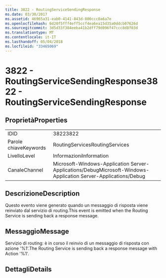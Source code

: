 ```yaml
---
title: 3822 - RoutingServiceSendingResponse
ms.date: 03/30/2017
ms.assetid: 46965a31-eab0-4141-843d-800ccc0a6a7e
ms.openlocfilehash: 6d20f5fff4eff5ccf4ea6ea15d35a0ddcb07626d
ms.sourcegitcommit: 3d5d33f384eeba41b2dff79d096f47ccc8d8f03d
ms.translationtype: MT
ms.contentlocale: it-IT
ms.lasthandoff: 05/04/2018
ms.locfileid: "33465069"
---
```

# <a name="3822---routingservicesendingresponse"></a><span data-ttu-id="a24f4-102">3822 - RoutingServiceSendingResponse</span><span class="sxs-lookup"><span data-stu-id="a24f4-102">3822 - RoutingServiceSendingResponse</span></span>
## <a name="properties"></a><span data-ttu-id="a24f4-103">Proprietà</span><span class="sxs-lookup"><span data-stu-id="a24f4-103">Properties</span></span>  
  
|||  
|-|-|  
|<span data-ttu-id="a24f4-104">ID</span><span class="sxs-lookup"><span data-stu-id="a24f4-104">ID</span></span>|<span data-ttu-id="a24f4-105">3822</span><span class="sxs-lookup"><span data-stu-id="a24f4-105">3822</span></span>|  
|<span data-ttu-id="a24f4-106">Parole chiave</span><span class="sxs-lookup"><span data-stu-id="a24f4-106">Keywords</span></span>|<span data-ttu-id="a24f4-107">RoutingServices</span><span class="sxs-lookup"><span data-stu-id="a24f4-107">RoutingServices</span></span>|  
|<span data-ttu-id="a24f4-108">Livello</span><span class="sxs-lookup"><span data-stu-id="a24f4-108">Level</span></span>|<span data-ttu-id="a24f4-109">Informazioni</span><span class="sxs-lookup"><span data-stu-id="a24f4-109">Information</span></span>|  
|<span data-ttu-id="a24f4-110">Canale</span><span class="sxs-lookup"><span data-stu-id="a24f4-110">Channel</span></span>|<span data-ttu-id="a24f4-111">Microsoft-Windows-Application Server-Applications/Debug</span><span class="sxs-lookup"><span data-stu-id="a24f4-111">Microsoft-Windows-Application Server-Applications/Debug</span></span>|  
  
## <a name="description"></a><span data-ttu-id="a24f4-112">Descrizione</span><span class="sxs-lookup"><span data-stu-id="a24f4-112">Description</span></span>  
 <span data-ttu-id="a24f4-113">Questo evento viene generato quando un messaggio di risposta viene reinviato dal servizio di routing.</span><span class="sxs-lookup"><span data-stu-id="a24f4-113">This event is emitted when the Routing Service is sending back a response message.</span></span>  
  
## <a name="message"></a><span data-ttu-id="a24f4-114">Messaggio</span><span class="sxs-lookup"><span data-stu-id="a24f4-114">Message</span></span>  
 <span data-ttu-id="a24f4-115">Servizio di routing: è in corso il reinvio di un messaggio di risposta con azione '%1'.</span><span class="sxs-lookup"><span data-stu-id="a24f4-115">The Routing Service is sending back a response message with Action '%1'.</span></span>  
  
## <a name="details"></a><span data-ttu-id="a24f4-116">Dettagli</span><span class="sxs-lookup"><span data-stu-id="a24f4-116">Details</span></span>

